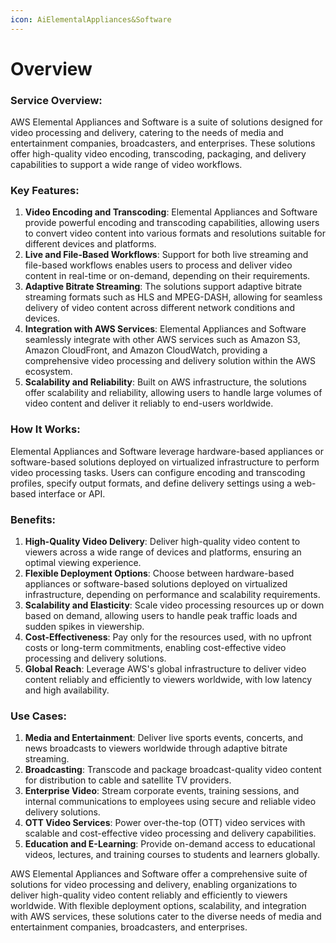 ```yaml
---
icon: AiElementalAppliances&Software
---
```

# Overview

### Service Overview:

AWS Elemental Appliances and Software is a suite of solutions designed for video processing and delivery, catering to the needs of media and entertainment companies, broadcasters, and enterprises. These solutions offer high-quality video encoding, transcoding, packaging, and delivery capabilities to support a wide range of video workflows.

### Key Features:

1. **Video Encoding and Transcoding**: Elemental Appliances and Software provide powerful encoding and transcoding capabilities, allowing users to convert video content into various formats and resolutions suitable for different devices and platforms.
2. **Live and File-Based Workflows**: Support for both live streaming and file-based workflows enables users to process and deliver video content in real-time or on-demand, depending on their requirements.
3. **Adaptive Bitrate Streaming**: The solutions support adaptive bitrate streaming formats such as HLS and MPEG-DASH, allowing for seamless delivery of video content across different network conditions and devices.
4. **Integration with AWS Services**: Elemental Appliances and Software seamlessly integrate with other AWS services such as Amazon S3, Amazon CloudFront, and Amazon CloudWatch, providing a comprehensive video processing and delivery solution within the AWS ecosystem.
5. **Scalability and Reliability**: Built on AWS infrastructure, the solutions offer scalability and reliability, allowing users to handle large volumes of video content and deliver it reliably to end-users worldwide.

### How It Works:

Elemental Appliances and Software leverage hardware-based appliances or software-based solutions deployed on virtualized infrastructure to perform video processing tasks. Users can configure encoding and transcoding profiles, specify output formats, and define delivery settings using a web-based interface or API.

### Benefits:

1. **High-Quality Video Delivery**: Deliver high-quality video content to viewers across a wide range of devices and platforms, ensuring an optimal viewing experience.
2. **Flexible Deployment Options**: Choose between hardware-based appliances or software-based solutions deployed on virtualized infrastructure, depending on performance and scalability requirements.
3. **Scalability and Elasticity**: Scale video processing resources up or down based on demand, allowing users to handle peak traffic loads and sudden spikes in viewership.
4. **Cost-Effectiveness**: Pay only for the resources used, with no upfront costs or long-term commitments, enabling cost-effective video processing and delivery solutions.
5. **Global Reach**: Leverage AWS's global infrastructure to deliver video content reliably and efficiently to viewers worldwide, with low latency and high availability.

### Use Cases:

1. **Media and Entertainment**: Deliver live sports events, concerts, and news broadcasts to viewers worldwide through adaptive bitrate streaming.
2. **Broadcasting**: Transcode and package broadcast-quality video content for distribution to cable and satellite TV providers.
3. **Enterprise Video**: Stream corporate events, training sessions, and internal communications to employees using secure and reliable video delivery solutions.
4. **OTT Video Services**: Power over-the-top (OTT) video services with scalable and cost-effective video processing and delivery capabilities.
5. **Education and E-Learning**: Provide on-demand access to educational videos, lectures, and training courses to students and learners globally.

AWS Elemental Appliances and Software offer a comprehensive suite of solutions for video processing and delivery, enabling organizations to deliver high-quality video content reliably and efficiently to viewers worldwide. With flexible deployment options, scalability, and integration with AWS services, these solutions cater to the diverse needs of media and entertainment companies, broadcasters, and enterprises.